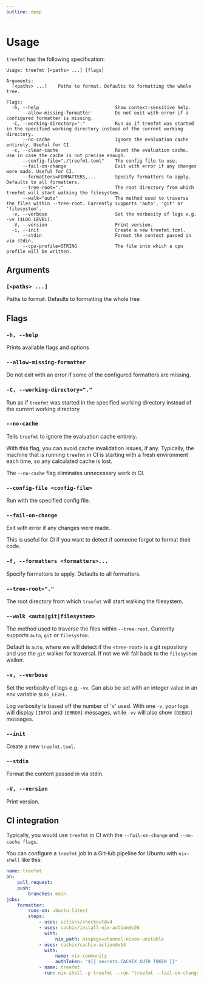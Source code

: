 ```yaml
---
outline: deep
---
```


# Usage

`treefmt` has the following specification:

```
Usage: treefmt [<paths> ...] [flags]

Arguments:
  [<paths> ...]    Paths to format. Defaults to formatting the whole tree.

Flags:
  -h, --help                            Show context-sensitive help.
      --allow-missing-formatter         Do not exit with error if a configured formatter is missing.
  -C, --working-directory="."           Run as if treefmt was started in the specified working directory instead of the current working directory.
      --no-cache                        Ignore the evaluation cache entirely. Useful for CI.
  -c, --clear-cache                     Reset the evaluation cache. Use in case the cache is not precise enough.
      --config-file="./treefmt.toml"    The config file to use.
      --fail-on-change                  Exit with error if any changes were made. Useful for CI.
      --formatters=FORMATTERS,...       Specify formatters to apply. Defaults to all formatters.
      --tree-root="."                   The root directory from which treefmt will start walking the filesystem.
      --walk="auto"                     The method used to traverse the files within --tree-root. Currently supports 'auto', 'git' or 'filesystem'.
  -v, --verbose                         Set the verbosity of logs e.g. -vv ($LOG_LEVEL).
  -V, --version                         Print version.
  -i, --init                            Create a new treefmt.toml.
      --stdin                           Format the context passed in via stdin.
      --cpu-profile=STRING              The file into which a cpu profile will be written.
```

## Arguments

### `[<paths> ...]`

Paths to format. Defaults to formatting the whole tree

## Flags

### `-h, --help`

Prints available flags and options

### `--allow-missing-formatter`

Do not exit with an error if some of the configured formatters are missing.

### `-C, --working-directory="."`

Run as if `treefmt` was started in the specified working directory instead of the current working directory

### `--no-cache`

Tells `treefmt` to ignore the evaluation cache entirely.

With this flag, you can avoid cache invalidation issues, if any. Typically, the machine that is running `treefmt` in
CI is starting with a fresh environment each time, so any calculated cache is lost.

The `--no-cache` flag eliminates unnecessary work in CI.

### `--config-file <config-file>`

Run with the specified config file.

### `--fail-on-change`

Exit with error if any changes were made.

This is useful for CI if you want to detect if someone forgot to format their code.

### `-f, --formatters <formatters>...`

Specify formatters to apply. Defaults to all formatters.

### `--tree-root="."`

The root directory from which `treefmt` will start walking the filesystem.

### `--walk <auto|git|filesystem>`

The method used to traverse the files within `--tree-root`. Currently supports `auto`, `git` or `filesystem`.

Default is `auto`, where we will detect if the `<tree-root>` is a git repository and use the `git` walker for
traversal. If not we will fall back to the `filesystem` walker.

### `-v, --verbose`

Set the verbosity of logs e.g. `-vv`. Can also be set with an integer value in an env variable `$LOG_LEVEL`.

Log verbosity is based off the number of 'v' used. With one `-v`, your logs will display `[INFO]` and `[ERROR]` messages,
while `-vv` will also show `[DEBUG]` messages.

### `--init`

Create a new `treefmt.toml`.

### `--stdin`

Format the content passed in via stdin.

### `-V, --version`

Print version.

## CI integration

Typically, you would use `treefmt` in CI with the `--fail-on-change` and `--no-cache flags`.

You can configure a `treefmt` job in a GitHub pipeline for Ubuntu with `nix-shell` like this:

```yaml
name: treefmt
on:
    pull_request:
    push:
        branches: main
jobs:
    formatter:
        runs-on: ubuntu-latest
        steps:
            - uses: actions/checkout@v4
            - uses: cachix/install-nix-action@v26
              with:
                  nix_path: nixpkgs=channel:nixos-unstable
            - uses: cachix/cachix-action@v14
              with:
                  name: nix-community
                  authToken: "${{ secrets.CACHIX_AUTH_TOKEN }}"
            - name: treefmt
              run: nix-shell -p treefmt --run "treefmt --fail-on-change --no-cache"
```
